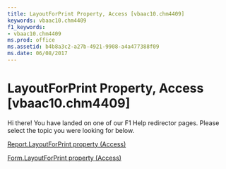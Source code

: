 ```yaml
---
title: LayoutForPrint Property, Access [vbaac10.chm4409]
keywords: vbaac10.chm4409
f1_keywords:
- vbaac10.chm4409
ms.prod: office
ms.assetid: b4b8a3c2-a27b-4921-9908-a4a477388f09
ms.date: 06/08/2017
---
```



# LayoutForPrint Property, Access [vbaac10.chm4409]

Hi there! You have landed on one of our F1 Help redirector pages. Please select the topic you were looking for below.

[Report.LayoutForPrint property (Access)](http://msdn.microsoft.com/library/f661155f-696b-3acf-5b90-44fba06345ab%28Office.15%29.aspx)

[Form.LayoutForPrint property (Access)](http://msdn.microsoft.com/library/fd8c8112-186a-3f77-06ef-783bf48a7052%28Office.15%29.aspx)


